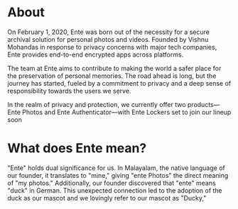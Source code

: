 # About 
On February 1, 2020, Ente was born out of the necessity for a secure archival solution for personal photos and videos. Founded by Vishnu Mohandas in response to privacy concerns with major tech companies, Ente provides end-to-end encrypted apps across platforms.

The team at Ente aims to contribute to making the world a safer place for the preservation of personal memories. The road ahead is long, but the journey has started, fueled by a commitment to privacy and a deep sense of responsibility towards the users we serve.

In the realm of privacy and protection, we currently offer two products—Ente Photos and Ente Authenticator—with Ente Lockers set to join our lineup soon

# What does Ente mean? 
"Ente" holds dual significance for us. In Malayalam, the native language of our founder, it translates to "mine," giving "ente Photos" the direct meaning of "my photos." Additionally, our founder discovered that "ente" means "duck" in German. This unexpected connection led to the adoption of the duck as our mascot and we lovingly refer to our mascot as "Ducky,"
